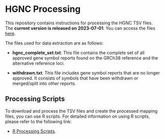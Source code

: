 # HGNC Processing

This repository contains instructions for processing the HGNC TSV files. The **current version is released on 2023-07-01**. You can access the files [here](https://ftp.ebi.ac.uk/pub/databases/genenames/hgnc/archive/quarterly/tsv/).

The files used for data extraction are as follows:

- **hgnc_complete_set.txt**: This file contains the complete set of all approved gene symbol reports found on the GRCh38 reference and the alternative reference loci.

- **withdrawn.txt**: This file includes gene symbol reports that are no longer approved. It consists of symbols that have been withdrawn or merged/split into other reports.

## Processing Scripts
To download and process the TSV files and create the processed mapping files, you can use R scripts. For detailed information on using R scripts, please refer to the following link:

- [R Processing Scripts](https://github.com/sec2pri/mapping_preprocessing/blob/main/r/hgnc_processing.R).  



